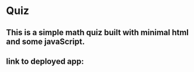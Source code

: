# Quiz

## This is a simple math quiz built with minimal html and some javaScript.

## link to deployed app: 